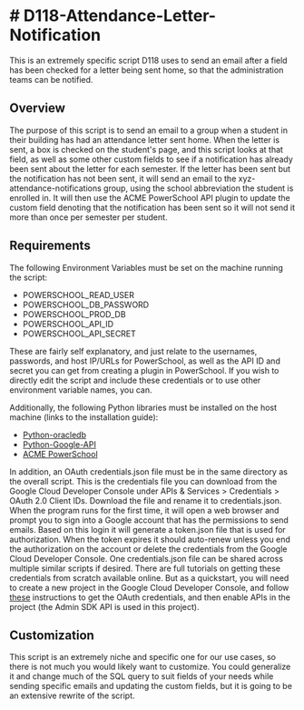 # # D118-Attendance-Letter-Notification

This is an extremely specific script D118 uses to send an email after a field has been checked for a letter being sent home, so that the administration teams can be notified.

## Overview

The purpose of this script is to send an email to a group when a student in their building has had an attendance letter sent home. When the letter is sent, a box is checked on the student's page, and this script looks at that field, as well as some other custom fields to see if a notification has already been sent about the letter for each semester. If the letter has been sent but the notification has not been sent, it will send an email to the xyz-attendance-notifications group, using the school abbreviation the student is enrolled in. It will then use the ACME PowerSchool API plugin to update the custom field denoting that the notification has been sent so it will not send it more than once per semester per student.

## Requirements

The following Environment Variables must be set on the machine running the script:

- POWERSCHOOL_READ_USER
- POWERSCHOOL_DB_PASSWORD
- POWERSCHOOL_PROD_DB
- POWERSCHOOL_API_ID
- POWERSCHOOL_API_SECRET

These are fairly self explanatory, and just relate to the usernames, passwords, and host IP/URLs for PowerSchool, as well as the API ID and secret you can get from creating a plugin in PowerSchool. If you wish to directly edit the script and include these credentials or to use other environment variable names, you can.

Additionally, the following Python libraries must be installed on the host machine (links to the installation guide):

- [Python-oracledb](https://python-oracledb.readthedocs.io/en/latest/user_guide/installation.html)
- [Python-Google-API](https://github.com/googleapis/google-api-python-client#installation)
- [ACME PowerSchool](https://easyregpro.com/acme/pythonAPI/README.html)

In addition, an OAuth credentials.json file must be in the same directory as the overall script. This is the credentials file you can download from the Google Cloud Developer Console under APIs & Services > Credentials > OAuth 2.0 Client IDs. Download the file and rename it to credentials.json. When the program runs for the first time, it will open a web browser and prompt you to sign into a Google account that has the permissions to send emails. Based on this login it will generate a token.json file that is used for authorization. When the token expires it should auto-renew unless you end the authorization on the account or delete the credentials from the Google Cloud Developer Console. One credentials.json file can be shared across multiple similar scripts if desired.
There are full tutorials on getting these credentials from scratch available online. But as a quickstart, you will need to create a new project in the Google Cloud Developer Console, and follow [these](https://developers.google.com/workspace/guides/create-credentials#desktop-app) instructions to get the OAuth credentials, and then enable APIs in the project (the Admin SDK API is used in this project).

## Customization

This script is an extremely niche and specific one for our use cases, so there is not much you would likely want to customize. You could generalize it and change much of the SQL query to suit fields of your needs while sending specific emails and updating the custom fields, but it is going to be an extensive rewrite of the script.
